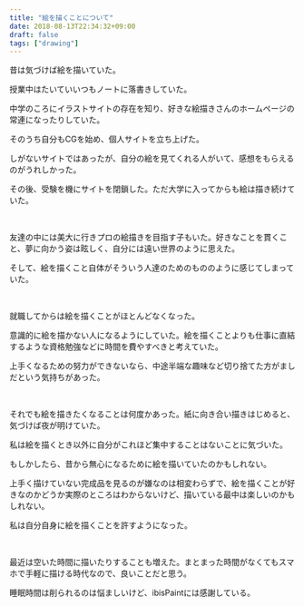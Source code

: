 ```yaml
---
title: "絵を描くことについて"
date: 2018-08-13T22:34:32+09:00
draft: false
tags: ["drawing"]
---
```


昔は気づけば絵を描いていた。<!--more-->

授業中はたいていいつもノートに落書きしていた。

中学のころにイラストサイトの存在を知り、好きな絵描きさんのホームページの常連になったりしていた。

そのうち自分もCGを始め、個人サイトを立ち上げた。

しがないサイトではあったが、自分の絵を見てくれる人がいて、感想をもらえるのがうれしかった。

その後、受験を機にサイトを閉鎖した。ただ大学に入ってからも絵は描き続けていた。

 

友達の中には美大に行きプロの絵描きを目指す子もいた。好きなことを貫くこと、夢に向かう姿は眩しく、自分には遠い世界のように思えた。

そして、絵を描くこと自体がそういう人達のためのもののように感じてしまっていた。

 

就職してからは絵を描くことがほとんどなくなった。

意識的に絵を描かない人になるようにしていた。絵を描くことよりも仕事に直結するような資格勉強などに時間を費やすべきと考えていた。

上手くなるための努力ができないなら、中途半端な趣味など切り捨てた方がましだという気持ちがあった。

 

それでも絵を描きたくなることは何度かあった。紙に向き合い描きはじめると、気づけば夜が明けていた。

私は絵を描くとき以外に自分がこれほど集中することはないことに気づいた。

もしかしたら、昔から無心になるために絵を描いていたのかもしれない。

上手く描けていない完成品を見るのが嫌なのは相変わらずで、絵を描くことが好きなのかどうか実際のところはわからないけど、描いている最中は楽しいのかもしれない。

私は自分自身に絵を描くことを許すようになった。

 

最近は空いた時間に描いたりすることも増えた。まとまった時間がなくてもスマホで手軽に描ける時代なので、良いことだと思う。

睡眠時間は削られるのは悩ましいけど、ibisPaintには感謝している。